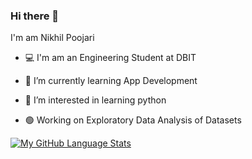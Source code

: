 ### Hi there 👋

I'm am Nikhil Poojari 

- 💻 I'm am an Engineering Student at DBIT

- 📱  I’m currently learning App Development 

-	🐍 I’m interested in learning python

- 🟢 Working on Exploratory Data Analysis of Datasets 

[![My GitHub Language Stats](https://github-readme-stats.vercel.app/api/top-langs/?username=poojarinikhil&langs_count=5&theme=midnight-purple)]()

